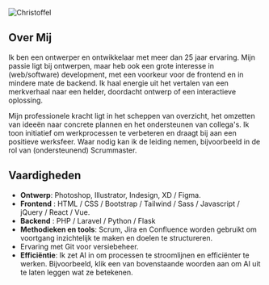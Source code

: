 ![Christoffel](/images/cc_finished.png)

## Over Mij

Ik ben een ontwerper en ontwikkelaar met meer dan 25 jaar ervaring. Mijn passie ligt bij ontwerpen, maar heb ook een grote interesse in (web/software) <span class="click-me">development</span>, met een voorkeur voor de <span class="click-me">frontend</span> en in mindere mate de <span class="click-me">backend</span>. Ik haal energie uit het vertalen van een <span class="click-me">merkverhaal</span> naar een helder, doordacht ontwerp of een interactieve oplossing.

Mijn professionele kracht ligt in het scheppen van overzicht, het omzetten van ideeën naar concrete plannen en het ondersteunen van collega's. Ik toon initiatief om werkprocessen te verbeteren en draagt bij aan een positieve werksfeer. Waar nodig kan ik de leiding nemen, bijvoorbeeld in de rol van (ondersteunend) <span class="click-me">Scrummaster</span>.

## Vaardigheden

- **Ontwerp**: <span class="click-me">Photoshop</span>, <span class="click-me">Illustrator</span>, <span class="click-me">Indesign</span>, <span class="click-me">XD</span> / <span class="click-me">Figma</span>.
- <span class="click-me"> **Frontend** </span>: <span class="click-me">HTML</span> / <span class="click-me">CSS</span> / <span class="click-me">Bootstrap</span> / <span class="click-me">Tailwind</span> / <span class="click-me">Sass</span> / <span class="click-me">Javascript</span> / <span class="click-me">jQuery</span> / <span class="click-me">React</span> / <span class="click-me">Vue</span>.
- <span class="click-me"> **Backend** </span>: <span class="click-me">PHP</span> / <span class="click-me">Laravel</span> / <span class="click-me">Python</span>  / <span class="click-me">Flask</span>
- **Methodieken en tools**: <span class="click-me">Scrum</span>, <span class="click-me">Jira</span> en <span class="click-me">Confluence</span> worden gebruikt om voortgang inzichtelijk te maken en doelen te structureren. 
- Ervaring met <span class="click-me">Git</span> voor <span class="click-me">versiebeheer</span>.
- **Efficiëntie**: Ik zet AI in om processen te stroomlijnen en efficiënter te werken. Bijvoorbeeld, klik een van bovenstaande woorden aan om AI uit te laten leggen wat ze betekenen.

<div id="ai-explanation"></div>